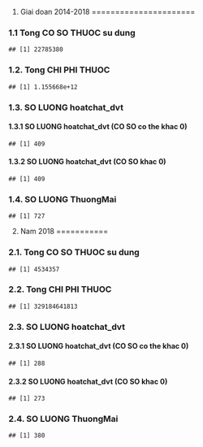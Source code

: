 1. Giai doan 2014-2018
======================

### 1.1 Tong CO SO THUOC su dung

    ## [1] 22785380

### 1.2. Tong CHI PHI THUOC

    ## [1] 1.155668e+12

### 1.3. SO LUONG hoatchat\_dvt

#### 1.3.1 SO LUONG hoatchat\_dvt (CO SO co the khac 0)

    ## [1] 409

#### 1.3.2 SO LUONG hoatchat\_dvt (CO SO khac 0)

    ## [1] 409

### 1.4. SO LUONG ThuongMai

    ## [1] 727

2. Nam 2018
===========

### 2.1. Tong CO SO THUOC su dung

    ## [1] 4534357

### 2.2. Tong CHI PHI THUOC

    ## [1] 329184641813

### 2.3. SO LUONG hoatchat\_dvt

#### 2.3.1 SO LUONG hoatchat\_dvt (CO SO co the khac 0)

    ## [1] 288

#### 2.3.2 SO LUONG hoatchat\_dvt (CO SO khac 0)

    ## [1] 273

### 2.4. SO LUONG ThuongMai

    ## [1] 380
